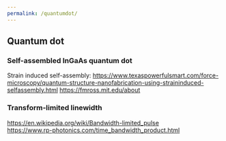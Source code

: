 ```yaml
---
permalink: /quantumdot/
---
```

## Quantum dot

### Self-assembled InGaAs quantum dot

Strain induced self-assembly: https://www.texaspowerfulsmart.com/force-microscopy/quantum-structure-nanofabrication-using-straininduced-selfassembly.html
https://fmross.mit.edu/about

### Transform-limited linewidth

https://en.wikipedia.org/wiki/Bandwidth-limited_pulse    
https://www.rp-photonics.com/time_bandwidth_product.html
